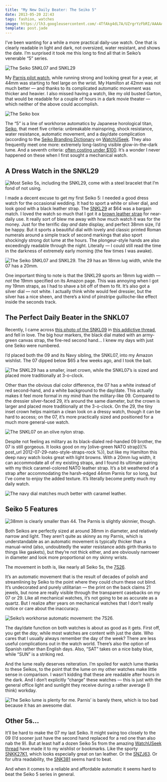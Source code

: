 ```yaml
---
title: "My New Daily Beater: The Seiko 5"
date: 2013-05-20 22:43
tags: fashion, watches
image: https://lh3.googleusercontent.com/-4TfAkg4dL7A/UZrgrYzFbRI/AAAAAAAANRs/P30lIrPKTtk/w1197-h898-no/P5170132.jpg
template: post.jade
---
```

I&rsquo;ve been wanting for a while a more practical
daily-use watch. One that is clearly readable in light and dark, not
oversized, water resistant, and shows the date. I&rsquo;m surprised it took me
this long to find all that in Seiko&rsquo;s venerable &ldquo;5&rdquo; series.

![The Seiko SNKL07 and SNKL29](https://lh3.googleusercontent.com/-4TfAkg4dL7A/UZrgrYzFbRI/AAAAAAAANRs/P30lIrPKTtk/w1197-h898-no/P5170132.jpg?align=fullWidth "https://plus.google.com/photos/101625155591132408533/albums/5728262585017161025/5880259299481316626?pid=5880259299481316626&oid=101625155591132408533")

<span class="more"></span>

My [Parnis pilot watch](/2012/04/23/parnis-manual-wind-watches),
while running strong and looking great for a year, at 44mm was starting to feel
large on the wrist. My Hamilton at 42mm was not much better &mdash; and
thanks to its complicated automatic movement was thicker and heavier. I also
missed having a watch, like my old busted Garton, that would be readable for a
couple of hours in a dark movie theater &mdash; which neither of the
above could accomplish.

![The Seiko box](https://lh4.googleusercontent.com/-I48erprXOlY/UZkS959BYCI/AAAAAAAANP4/lbTXD5Zl2fk/w1197-h898-no/P5089682.jpg "https://plus.google.com/photos/101625155591132408533/albums/5728262585017161025/5879751643246977058?pid=5879751643246977058&amp;oid=101625155591132408533")

The &ldquo;5&rdquo; is a line of workhorse automatics by Japanese
horological titan, [Seiko](http://en.wikipedia.org/wiki/Seiko), that
meet five criteria: unbreakable mainspring, shock resistance,
water resistance, automatic movement, and a day/date complication (according
to the [Seiko Branding Dictionary](http://forums.watchuseek.com/f281/seiko-branding-dictionary-209014.html)
on [WatchUSeek](http://watchuseek.com). They also frequently meet one
more: extremely long-lasting visible glow-in-the-dark lume. And a
seventh criteria: [often costing under $100](https://www.google.com/search?q=seiko+5+site%3Aamazon.com&rlz=1C5CHFA_enUS503US505&aq=f&oq=seiko+5+site%3Aamazon.com&aqs=chrome.0.57.2809j0&sourceid=chrome&ie=UTF-8#q=seiko+5&rlz=1C5CHFA_enUS503US505&source=univ&tbm=shop&tbo=u&sa=X&ei=0I2aUb7BF8Lv0gG15IDAAg&ved=0CC4Qsxg&bav=on.2,or.r_cp.r_qf.&bvm=bv.46751780,d.dmg&fp=6f14e6494ed75bed&biw=1440&bih=828). It&rsquo;s a wonder I never happened
on these when I first sought a mechanical watch.

## A Dress Watch in the SNKL29 ##

![Most Seiko 5s, including the SNKL29, come with a steel bracelet that I&rsquo;m fond of not using.](https://lh4.googleusercontent.com/-MIRNBlMM9gg/UZkTLEDBCKI/AAAAAAAANQQ/8EIfL9amc7k/w947-h710-no/P5089685.jpg?align=right "https://plus.google.com/photos/101625155591132408533/albums/5728262585017161025/5879751869294774434?pid=5879751869294774434&amp;oid=101625155591132408533")

I made a decent excuse to get my first Seiko 5: I needed a good dress watch for
the occasional wedding. It had to sport a white or silver dial, and look good
with a black leather strap. The [SNKL29](http://www.amazon.com/gp/product/B0051IYQ06/ref=wms_ohs_product?ie=UTF8&psc=1)
at $64 was a bargain match. I loved the watch so much that I got it a
[brown leather strap](http://www.amazon.com/gp/product/B001F0PTO6/ref=wms_ohs_product?ie=UTF8&psc=1)
for near-daily use. It really sort of blew me away with how much watch it was
for the money. Just for the terrific day *and* date display, and perfect 38mm
size, I&rsquo;d be happy. But it sports a beautiful dial with lovely and classic
printed Roman numerals around a simple track of second markings that also sport
shockingly strong dot lume at the hours. The plongeur-style hands are
also exceedingly readable through the night. Literally &mdash; I could
still read the time in the darkness of extremely early morning (the few
times I was awake).

![The Seiko SNKL07 and SNKL29. The 29 has an 18mm lug width, while the 07 has a 20mm.](https://lh5.googleusercontent.com/-0kskuCcKyI4/UZrodplTYaI/AAAAAAAANSk/Pfqne558zgA/w947-h710-no/P5170134.jpg "https://plus.google.com/photos/101625155591132408533/albums/5728262585017161025/5880267859561767330?pid=5880267859561767330&amp;oid=101625155591132408533")

One important thing to note is that the SNKL29 sports an 18mm lug width
&mdash; *not* the 19mm specified on its Amazon page. This was annoying
when I got my 19mm straps, as I had to shave a bit off of them to fit.
It&rsquo;s also got a silver dial &mdash; not white. I actually think
white would feel dressier, but the silver has a nice sheen, and
there&rsquo;s a kind of pinstripe guilloche-like effect inside the
seconds track.

## The Perfect Daily Beater in the SNKL07 ##
Recently, I came across [this photo of the SNKL09](http://i1056.photobucket.com/albums/t363/kmusky68/snkl09/DSCN02172.jpg)
in [this addictive thread](http://forums.watchuseek.com/f71/show-off-your-seiko-5-a-702513.html),
and fell in love. The big hour markers, the black dial mated with an army-green
canvas strap, the fire-red second hand&hellip; I knew my days with just
one Seiko were numbered.

I&rsquo;d placed both the 09 and its Navy sibling, the SNKL07, into my Amazon
wishlist. The 07 dipped below $65 a few weeks ago, and I took the bait.

![The SNKL29 has a smaller, inset crown, while the SNKL07&rsquo;s is sized and placed more traditionally at 3-o-clock.](https://lh6.googleusercontent.com/-jJ9-XLUKyGw/UZkTRAWfVoI/AAAAAAAANQg/8iVZixy8q_A/w949-h712-no/P5170136.jpg?align=right "https://plus.google.com/photos/101625155591132408533/albums/5728262585017161025/5879751971381925506?pid=5879751971381925506&amp;oid=101625155591132408533")

Other than the obvious dial color difference, the 07 has a white instead
of red second-hand, and a white background to the day/date. This
actually makes it feel more formal in my mind than the military-like 09.
Compared to the dressier silver-faced 29, it&rsquo;s around the same diameter,
but the crown is larger and placed more traditionally at the 3-o-clock.
On the 29, the tiny inset crown helps maintain a clean look on a dressy
watch, though it can be hard to access; on the 07, it&rsquo;s more practically
sized and positioned for a much more general-use watch.

![The SNKL07 on an olive nylon strap.](https://lh4.googleusercontent.com/-pNk3U2Za5eo/UZkTd4HiKZI/AAAAAAAANRI/68eGlbfrBl0/w947-h710-no/P5180148.jpg "https://plus.google.com/photos/101625155591132408533/albums/5728262585017161025/5879752192510011794?pid=5879752192510011794&amp;oid=101625155591132408533")

Despite not feeling as military as its black-dialed red-handed 09
brother, the 07 is still gorgeous. It looks good on my [olive-green NATO
strap]({% post_url 2012-07-29-nato-style-straps-rock %}), but like my 
Hamilton this deep navy watch looks great with light browns. With a 20mm lug
width, it can accommodate all of my existing straps, and I found its
ultimate pairing with my thick caramel-colored NATO leather strap.
It&rsquo;s a bit weathered of a strap after accommodating the
harsh-edged 44mm Parnis for so long, but I&rsquo;ve come to enjoy the
added texture. It&rsquo;s literally become pretty much my daily watch.

![The navy dial matches much better with caramel leather.](https://lh5.googleusercontent.com/-IAU8oQmYL_E/UZkTgCVHMYI/AAAAAAAANRQ/4OpamtUqPK4/w1197-h898-no/P5180149.jpg?align=fullWidth "https://plus.google.com/photos/101625155591132408533/albums/5728262585017161025/5879752229611057538?pid=5879752229611057538&amp;oid=101625155591132408533")

## Seiko 5 Features ##
![38mm is clearly smaller than 44. The Parnis is slightly skinnier, though.](https://lh3.googleusercontent.com/-qMDI8gN7pKU/UZkTbFtIAOI/AAAAAAAANRA/LIJusLbUQrU/w1198-h898-no/P5170139.jpg?align=right "https://plus.google.com/photos/101625155591132408533/albums/5728262585017161025/5879752144617734370?pid=5879752144617734370&amp;oid=101625155591132408533")

Both Seikos are perfectly sized at around 38mm in diameter, and
relatively narrow and light. They aren&rsquo;t quite as skinny as my
Parnis, which is understandable as an automatic movement is typically
thicker than a manual-wind (also, undoubtedly the water resistance adds
girth thanks to things like gaskets), but they&rsquo;re not thick
either, and are obviously narrower in diameter and look more proportional
on my skinny wrists.

The movement in both is, like nearly all Seiko 5s, the [7S26](https://watchotaku.atlassian.net/wiki/display/swr/Seiko+7S26).

It&rsquo;s an automatic movement that is the result of decades of
polish and streamlining by Seiko to the point where they could churn
these out blind. It&rsquo;s undecorated and purely utilitarian &mdash;
the print on the back claims 21 jewels, but none are really visible
through the transparent casebacks on my 07 or 29. Like all mechanical
watches, it&rsquo;s not going to be as accurate as a quartz. But I
realize after years on mechanical watches that I don&rsquo;t really
notice or care about the inaccuracy.

![Seiko&rsquo;s workhorse automatic movement: the 7S26.](https://lh5.googleusercontent.com/-N6PuCDTggO4/UZkTU7d2iBI/AAAAAAAANQo/4-BQCcSp6vw/w946-h710-no/P5170137.jpg "https://plus.google.com/photos/101625155591132408533/albums/5728262585017161025/5879752038790105106?pid=5879752038790105106&amp;oid=101625155591132408533")

The day/date function on both watches is about as good as it gets. First
off, you get the *day*, while most watches are content with just the
date. Who cares that I usually always remember the day of the week?
There are less useful complications out in the watch world.
There&rsquo;s also the option of Spanish rather than English days. Also,
&ldquo;SAT&rdquo; takes on a nice baby blue, while &ldquo;SUN&rdquo; is a
striking red.

And the lume really deserves reiteration. I&rsquo;m spoiled for
watch lume thanks to these Seikos, to the point that the lume on my other
watches make little sense in comparison. I wasn&rsquo;t kidding that
these are readable after hours in the dark. And I don&rsquo;t explicitly
&ldquo;charge&rdquo; these watches &mdash; this is just with the general office
light and sunlight they receive during a rather average (I think) workday.

![The Seiko lume is plenty for me. Parnis&rsquo; is barely there, which is too bad because it has an awesome dial.](https://lh6.googleusercontent.com/-c0zhfroVh1g/UZr034E2lsI/AAAAAAAANTE/XK-z8htfAZc/w1437-h736-no/P5180146.jpg?align=fullWidth "https://plus.google.com/photos/101625155591132408533/albums/5728262585017161025/5879752161044979890?pid=5879752161044979890&amp;oid=101625155591132408533")

## Other 5s&hellip; ##
It&rsquo;ll be hard to make the 07 my last Seiko. It might swing too closely to
the 09 (I&rsquo;d sooner just have the second hand replaced for a red one than
also nab the 9). But at least half a dozen Seiko 5s from the amazing
[WatchUSeek thread](http://forums.watchuseek.com/f281/seiko-branding-dictionary-209014.html)
have made it to my wishlist or bookmarks. Like the sporty [SNKK27K1](http://forums.watchuseek.com/f71/show-off-your-seiko-5-a-702513-4.html#post5135874),
which looks especially great on tan leather. Or the [SNZJ63](http://forums.watchuseek.com/f71/show-off-your-seiko-5-a-702513-9.html#post5270388).
Or for ultra readability, the [SNK381](http://forums.watchuseek.com/f21/understated-snk381-310921.html)
seems hard to beat.

And when it comes to a reliable and affordable automatic it seems hard to beat
the Seiko 5 series in general.
